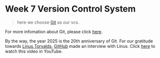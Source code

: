 # Week 7 Version Control System

> here we choose [Git](https://git-scm.com/) as our vcs.

For more infomation about Git, please click [here](https://www.google.com/search?q=git&oq=git&gs_lcrp=EgZjaHJvbWUqBggAEEUYOzIGCAAQRRg7MgYIARBFGEEyBggCEEUYPDIGCAMQRRg8MgYIBBBFGDsyBggFEEUYOzIGCAYQRRhBMgYIBxBFGDzSAQg4NzVqMWoxNagCDLACAfEFppaNwi-fQHE&sourceid=chrome&ie=UTF-8).

By the way, the year 2025 is the 20th anniversary of Git. For our gratitude towards [Linus Torvalds](https://en.wikipedia.org/wiki/Linus_Torvalds "The Wikipedia of Linus Torvalds"), [GitHub](https://github.com/) made an interview with Linus. Click [here](https://www.youtube.com/watch?v=sCr_gb8rdEI&t=322s "Two decades of Git: A conversation with creator Linus Torvalds") to watch this video in YouTube. 

